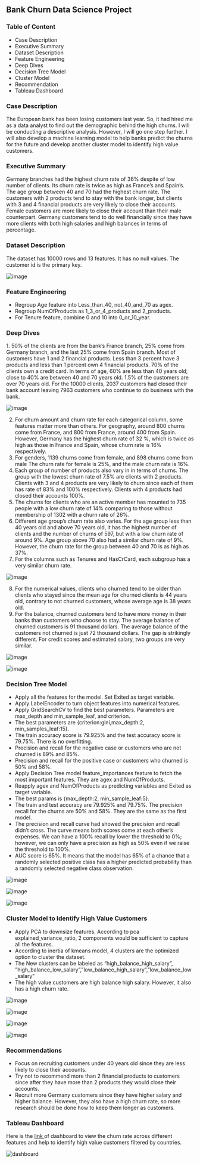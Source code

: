 <h2>Bank Churn Data Science Project</h2>
<h3>Table of Content</h3>
<ul>
<li>Case Description</li>
<li>Executive Summary</li>
<li>Dataset Description</li>
<li>Feature Engineering</li>
<li>Deep Dives</li>
<li>Decision Tree Model</li>
<li>Cluster Model</li>
<li>Recommendation</li>
<li>Tableau Dashboard</li>
</ul>
<h3>Case Description</h3>
<p>The European bank has been losing customers last year. So, it had hired me as a data analyst to find out the demographic behind the high churns. I will be conducting a descriptive analysis. However, I will go one step further. I will also develop a machine learning model to help banks predict the churns for the future and develop another cluster model to identify high value customers. </p>
<h3>Executive Summary</h3>
<p>Germany branches had the highest churn rate of 36% despite of low number of clients. Its churn rate is twice as high as France’s and Spain’s. The age group between 40 and 70 had the highest churn rate. The customers with 2 products tend to stay with the bank longer, but clients with 3 and 4 financial products are very likely to close their accounts. Female customers are more likely to close their account than their male counterpart. Germany customers tend to do well financially since they have more clients with both high salaries and high balances in terms of percentage. </p>
<h3>Dataset Description</h3>
<p>The dataset has 10000 rows and 13 features. It has no null values. The customer id is the primary key. </p>

![image](https://github.com/user-attachments/assets/10867a81-aead-45a0-980a-b017c8626294)

 
<p></p>
<h3>Feature Engineering</h3>
<ul>
<li>Regroup Age feature into Less_than_40, not_40_and_70 as agex.</li>
<li>Regroup NumOfProducts as 1_3_or_4_products and 2_products.</li>
<li>For Tenure feature, combine 0 and 10 into 0_or_10_year.</li>
</ul>
<h3>Deep Dives</h3>
1.	50% of the clients are from the bank’s France branch, 25% come from Germany branch, and the last 25% come from Spain branch. Most of customers have 1 and 2 financial products. Less than 3 percent have 3 products and less than 1 percent own 4 financial products. 70% of the clients own a credit card. In terms of age, 60% are less than 40 years old; close to 40% are between 40 and 70 years old. 1.5% of the customers are over 70 years old. For the 10000 clients, 2037 customers had closed their bank account leaving 7963 customers who continue to do business with the bank.
 
![image](https://github.com/user-attachments/assets/44a8b343-63b6-41df-9f97-0253c80433dd)


2.	For churn amount and churn rate for each categorical column, some features matter more than others. For geography, around 800 churns come from France, and 800 from France, around 400 from Spain. However, Germany has the highest churn rate of 32 %, which is twice as high as those in France and Spain, whose churn rate is 16% respectively. 
3.	For genders, 1139 churns come from female, and 898 churns come from male The churn rate for female is 25%, and the male churn rate is 16%. 
4.	Each group of number of products also vary in in terms of churns. The group with the lowest churn rate of 7.5% are clients with 2 products. Clients with 3 and 4 products are very likely to churn since each of them has rate of 83% and 100% respectively. Clients with 4 products had closed their accounts 100%. 
5.	The churns for clients who are an active member has mounted to 735 people with a low churn rate of 14% comparing to those without membership of 1302 with a churn rate of 26%. 
6.	Different age group’s churn rate also varies. For the age group less than 40 years old and above 70 years old, it has the highest number of clients and the number of churns of 597, but with a low churn rate of around 9%. Age group above 70 also had a similar churn rate of 9%. However, the churn rate for the group between 40 and 70 is as high as 37%. 
7.	For the columns such as Tenures and HasCrCard, each subgroup has a very similar churn rate.

 ![image](https://github.com/user-attachments/assets/ee21ac45-733e-42d6-83d2-433ba7947de9)


8.	For the numerical values, clients who churned tend to be older than clients who stayed since the mean age for churned clients is 44 years old, contrary to not churned customers, whose average age is 38 years old.
9.	For the balance, churned customers tend to have more money in their banks than customers who choose to stay. The average balance of churned customers is 91 thousand dollars. The average balance of the customers not churned is just 72 thousand dollars. The gap is strikingly different. For credit scores and estimated salary, two groups are very similar.
 
 ![image](https://github.com/user-attachments/assets/f3b22a96-9946-4fcc-90e2-2d46f73de559)

 ![image](https://github.com/user-attachments/assets/3435c811-da98-4b00-b1dc-6e5d3b31a3e6)



<h3>Decision Tree Model</h3>
<ul>
<li>Apply all the features for the model. Set Exited as target variable. </li>
<li>Apply LabelEncoder to turn object features into numerical features. </li>
<li>Apply GridSearchCV to find the best parameters. Parameters are max_depth and min_sample_leaf, and criterion. </li>
<li>The best parameters are {criterion:gini,max_depth:2, min_samples_leaf:15}. </li>
<li>The train accuracy score is 79.925% and the test accuracy score is 79.75%. There is no overfitting. </li>
<li>Precision and recall for the negative case or customers who are not churned is 89% and 85%.</li>
<li> Precision and recall for the positive case or customers who churned is 50% and 58%. </li>
<li>Apply Decision Tree model feature_importances feature to fetch the most important features. They are agex and NumOfProducts. </li>
<li>Reapply agex and NumOfProducts as predicting variables and Exited as target variable. </li>
<li>The best params is {max_depth:2, min_sample_leaf:5}. </li>
<li>The train and test accuracy are 79.925% and 79.75%. The precision recall for the churns are 50% and 58%. They are the same as the first model. </li>
<li>The precision and recall curve had showed the precision and recall didn’t cross. The curve means both scores come at each other’s expenses. We can have a 100% recall by lower the threshold to 0%; however, we can only have a precision as high as 50% even if we raise the threshold to 100%. </li>
<li>AUC score is 65%. It means that the model has 65% of a chance that a randomly selected positive class has a higher predicted probability than a randomly selected negative class observation.  </li>
</ul>

![image](https://github.com/user-attachments/assets/1a968d0d-b6c0-4675-9c36-e141b645386b)

![image](https://github.com/user-attachments/assets/d2d84af1-8955-47bb-8686-685cf684b921)

![image](https://github.com/user-attachments/assets/6f91509b-8e33-4326-9503-2546a8bde3eb)

 
 
<h3>Cluster Model to Identify High Value Customers</h3>
<ul>
<li>Apply PCA to downsize features. According to pca explained_variance_ratio, 2 components would be sufficient to capture all the features. </li>
<li>According to inertia of kmeans model, 4 clusters are the optimized option to cluster the dataset.</li>
<li>The New clusters can be labeled as “high_balance_high_salary”, ”high_balance_low_salary”,”low_balance_high_salary”,”low_balance_low_salary”</li>
<li>The high value customers are high balance high salary. However, it also has a high churn rate. </li>
</ul>

 ![image](https://github.com/user-attachments/assets/d233f2ac-bfa1-4f38-8ddf-378fe84a0d9b)


 ![image](https://github.com/user-attachments/assets/2e51f79b-9b22-45ad-ae34-856b56bb687d)

![image](https://github.com/user-attachments/assets/9986e015-d8c4-478f-a35a-3cea66b9303a)


 ![image](https://github.com/user-attachments/assets/5d01d163-cba8-4426-ba02-887985875644)

 

<h3>Recommendations</h3>
<ul>
<li>Focus on recruiting customers under 40 years old since they are less likely to close their accounts. </li>
<li>Try not to recommend more than 2 financial products to customers since after they have more than 2 products they would close their accounts. </li>
<li>Recruit more Germany customers since they have higher salary and higher balance. However, they also have a high churn rate, so more research should be done how to keep them longer as customers. </li>
</ul>
<h3>Tableau Dashboard</h3>
<p>Here is the <a href="https://public.tableau.com/app/profile/kun.bi/viz/bank_dashboard_17403399426080/Customer_Churn_Dashboard">link </a>of dashboard to view the churn rate across different features and help to identify high value customers filtered by countries. </p>

![dashboard](https://github.com/user-attachments/assets/bd2453d9-a733-4244-9ebb-b8ec9a91cd34)

